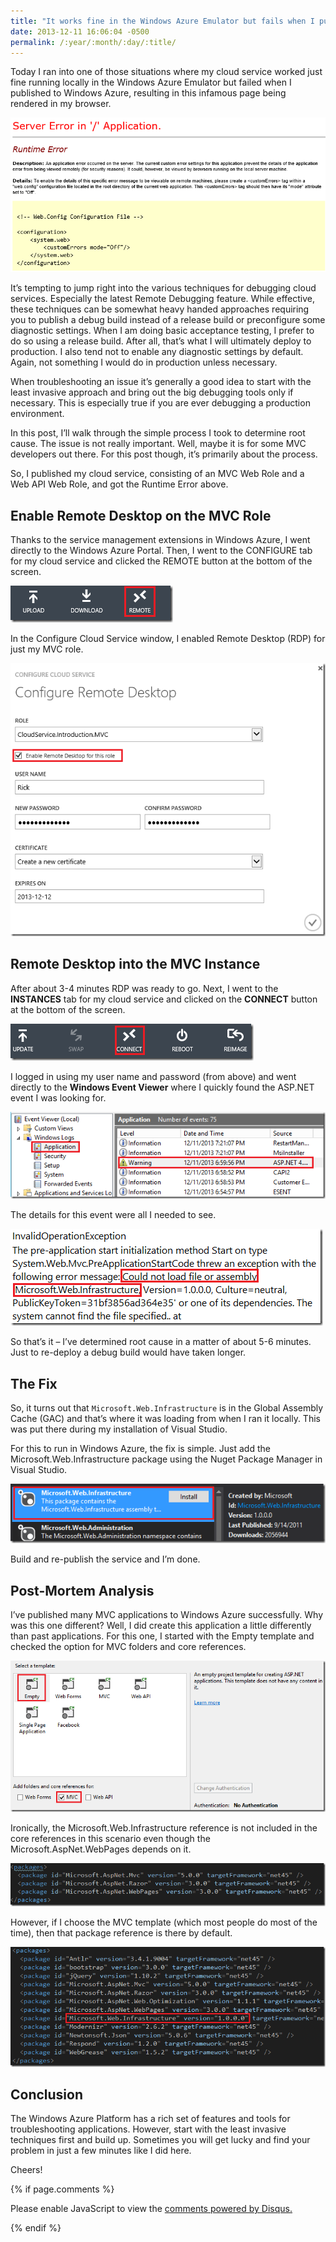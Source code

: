 ```yaml
---
title: "It works fine in the Windows Azure Emulator but fails when I publish to Windows Azure"
date: 2013-12-11 16:06:04 -0500
permalink: /:year/:month/:day/:title/
---
```


Today I ran into one of those situations where my cloud service worked just fine running locally in the Windows Azure Emulator but failed when I published to Windows Azure, resulting in this infamous page being rendered in my browser.

![Server Error in Application](/assets/img/debug-cloud-service-01.png)

It’s tempting to jump right into the various techniques for debugging cloud services.  Especially the latest Remote Debugging feature.  While effective, these techniques can be somewhat heavy handed approaches requiring you to publish a debug build instead of a release build or preconfigure some diagnostic settings.  When I am doing basic acceptance testing, I prefer to do so using a release build.  After all, that’s what I will ultimately deploy to production.  I also tend not to enable any diagnostic settings by default.  Again, not something I would do in production unless necessary.

When troubleshooting an issue it’s generally a good idea to start with the least invasive approach and bring out the big debugging tools only if necessary.   This is especially true if you are ever debugging a production environment.

In this post, I’ll walk through the simple process I took to determine root cause.  The issue is not really important.  Well, maybe it is for some MVC developers out there.  For this post though, it’s primarily about the process.

So, I published my cloud service, consisting of an MVC Web Role and a Web API Web Role, and got the Runtime Error above.

## Enable Remote Desktop on the MVC Role

Thanks to the service management extensions in Windows Azure, I went directly to the Windows Azure Portal.  Then, I went to the CONFIGURE tab for my cloud service and clicked the REMOTE button at the bottom of the screen.

![Remote button](/assets/img/debug-cloud-service-02.png)

In the Configure Cloud Service window, I enabled Remote Desktop (RDP) for just my MVC role.

![Configure Remote Desktop](/assets/img/debug-cloud-service-03.png)

## Remote Desktop into the MVC Instance

After about 3-4 minutes RDP was ready to go.  Next, I went to the **INSTANCES** tab for my cloud service and clicked on the **CONNECT** button at the bottom of the screen.

![Connect button](/assets/img/debug-cloud-service-04.png)

I logged in using my user name and password (from above) and went directly to the **Windows Event Viewer** where I quickly found the ASP.NET event I was looking for.

![Windows Event Viewer](/assets/img/debug-cloud-service-05.png)

The details for this event were all I needed to see.

![Event details](/assets/img/debug-cloud-service-06.png)

So that’s it – I’ve determined root cause in a matter of about 5-6 minutes.  Just to re-deploy a debug build would have taken longer.

## The Fix

So, it turns out that `Microsoft.Web.Infrastructure` is in the Global Assembly Cache (GAC) and that’s where it was loading from when I ran it locally.  This was put there during my installation of Visual Studio.

For this to run in Windows Azure, the fix is simple.  Just add the Microsoft.Web.Infrastructure package using the Nuget Package Manager in Visual Studio.

![Microsoft.Web.Infrastructure Nuget Package](/assets/img/debug-cloud-service-07.png)

Build and re-publish the service and I’m done.

## Post-Mortem Analysis

I’ve published many MVC applications to Windows Azure successfully.  Why was this one different?  Well, I did create this application a little differently than past applications.  For this one, I started with the Empty template and checked the option for MVC folders and core references.

![Visual Studio - Select a template](/assets/img/debug-cloud-service-08.png)

Ironically, the Microsoft.Web.Infrastructure reference is not included in the core references in this scenario even though the Microsoft.AspNet.WebPages depends on it.

![Nuget packages without Microsoft.Web.Infrastructure](/assets/img/debug-cloud-service-09.png)

However, if I choose the MVC template (which most people do most of the time), then that package reference is there by default.

![Nuget packages with Microsoft.Web.Infrastructure](/assets/img/debug-cloud-service-10.png)

## Conclusion

The Windows Azure Platform has a rich set of features and tools for troubleshooting applications.  However, start with the least invasive techniques first and build up.  Sometimes you will get lucky and find your problem in just a few minutes like I did here.

Cheers!

{% if page.comments %}
<div id="disqus_thread"></div>
<script>

/**
*  RECOMMENDED CONFIGURATION VARIABLES: EDIT AND UNCOMMENT THE SECTION BELOW TO INSERT DYNAMIC VALUES FROM YOUR PLATFORM OR CMS.
*  LEARN WHY DEFINING THESE VARIABLES IS IMPORTANT: https://disqus.com/admin/universalcode/#configuration-variables*/
/*
var disqus_config = function () {
this.page.url = "{{ site.baseurl }}";  // Replace PAGE_URL with your page's canonical URL variable
this.page.identifier = "{{ page.url }}"; // Replace PAGE_IDENTIFIER with your page's unique identifier variable
};
*/
(function() { // DON'T EDIT BELOW THIS LINE
var d = document, s = d.createElement('script');
s.src = 'https://rickrainey.disqus.com/embed.js';
s.setAttribute('data-timestamp', +new Date());
(d.head || d.body).appendChild(s);
})();
</script>
<noscript>Please enable JavaScript to view the <a href="https://disqus.com/?ref_noscript">comments powered by Disqus.</a></noscript>
                            
{% endif %}